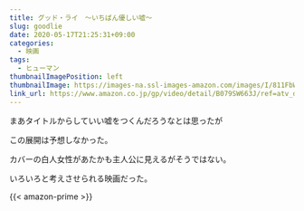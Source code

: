 ```yaml
---
title: グッド・ライ　～いちばん優しい嘘～
slug: goodlie
date: 2020-05-17T21:25:31+09:00
categories:
  - 映画
tags:
  - ヒューマン
thumbnailImagePosition: left
thumbnailImage: https://images-na.ssl-images-amazon.com/images/I/811FbWbpchL._SX300_.jpg
link_url: https://www.amazon.co.jp/gp/video/detail/B079SW663J/ref=atv_dp_b00_det_c_Z0r2A3_1_9
---
```

まあタイトルからしていい嘘をつくんだろうなとは思ったが
<!--more-->
この展開は予想しなかった。

カバーの白人女性があたかも主人公に見えるがそうではない。

いろいろと考えさせられる映画だった。

{{< amazon-prime >}}
